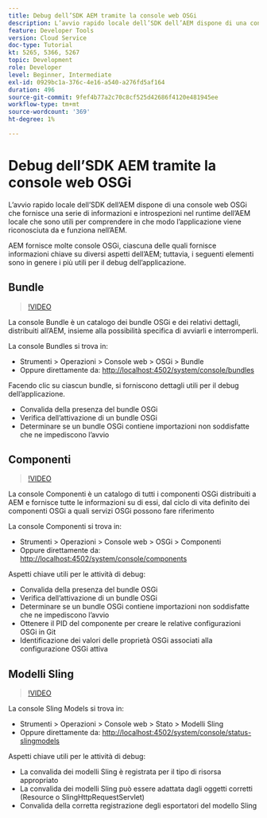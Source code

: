 ```yaml
---
title: Debug dell’SDK AEM tramite la console web OSGi
description: L’avvio rapido locale dell’SDK dell’AEM dispone di una console web OSGi che fornisce una serie di informazioni e introspezioni nel runtime dell’AEM locale che sono utili per comprendere in che modo l’applicazione viene riconosciuta da e funziona nell’AEM.
feature: Developer Tools
version: Cloud Service
doc-type: Tutorial
kt: 5265, 5366, 5267
topic: Development
role: Developer
level: Beginner, Intermediate
exl-id: 0929bc1a-376c-4e16-a540-a276fd5af164
duration: 496
source-git-commit: 9fef4b77a2c70c8cf525d42686f4120e481945ee
workflow-type: tm+mt
source-wordcount: '369'
ht-degree: 1%

---
```


# Debug dell’SDK AEM tramite la console web OSGi

L’avvio rapido locale dell’SDK dell’AEM dispone di una console web OSGi che fornisce una serie di informazioni e introspezioni nel runtime dell’AEM locale che sono utili per comprendere in che modo l’applicazione viene riconosciuta da e funziona nell’AEM.

AEM fornisce molte console OSGi, ciascuna delle quali fornisce informazioni chiave su diversi aspetti dell’AEM; tuttavia, i seguenti elementi sono in genere i più utili per il debug dell’applicazione.

## Bundle

>[!VIDEO](https://video.tv.adobe.com/v/34335?quality=12&learn=on)

La console Bundle è un catalogo dei bundle OSGi e dei relativi dettagli, distribuiti all’AEM, insieme alla possibilità specifica di avviarli e interromperli.

La console Bundles si trova in:

+ Strumenti > Operazioni > Console web > OSGi > Bundle
+ Oppure direttamente da: [http://localhost:4502/system/console/bundles](http://localhost:4502/system/console/bundles)

Facendo clic su ciascun bundle, si forniscono dettagli utili per il debug dell’applicazione.

+ Convalida della presenza del bundle OSGi
+ Verifica dell’attivazione di un bundle OSGi
+ Determinare se un bundle OSGi contiene importazioni non soddisfatte che ne impediscono l’avvio

## Componenti

>[!VIDEO](https://video.tv.adobe.com/v/34336?quality=12&learn=on)

La console Componenti è un catalogo di tutti i componenti OSGi distribuiti a AEM e fornisce tutte le informazioni su di essi, dal ciclo di vita definito dei componenti OSGi a quali servizi OSGi possono fare riferimento

La console Componenti si trova in:

+ Strumenti > Operazioni > Console web > OSGi > Componenti
+ Oppure direttamente da: [http://localhost:4502/system/console/components](http://localhost:4502/system/console/components)

Aspetti chiave utili per le attività di debug:

+ Convalida della presenza del bundle OSGi
+ Verifica dell’attivazione di un bundle OSGi
+ Determinare se un bundle OSGi contiene importazioni non soddisfatte che ne impediscono l’avvio
+ Ottenere il PID del componente per creare le relative configurazioni OSGi in Git
+ Identificazione dei valori delle proprietà OSGi associati alla configurazione OSGi attiva

## Modelli Sling

>[!VIDEO](https://video.tv.adobe.com/v/34337?quality=12&learn=on)

La console Sling Models si trova in:

+ Strumenti > Operazioni > Console web > Stato > Modelli Sling
+ Oppure direttamente da: [http://localhost:4502/system/console/status-slingmodels](http://localhost:4502/system/console/status-slingmodels)

Aspetti chiave utili per le attività di debug:

+ La convalida dei modelli Sling è registrata per il tipo di risorsa appropriato
+ La convalida dei modelli Sling può essere adattata dagli oggetti corretti (Resource o SlingHttpRequestServlet)
+ Convalida della corretta registrazione degli esportatori del modello Sling
